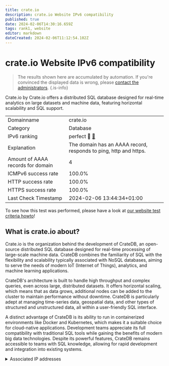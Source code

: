 ```yaml
---
title: crate.io
description: crate.io Website IPv6 compatibility
published: true
date: 2024-02-06T14:30:16.659Z
tags: rank1, website
editor: markdown
dateCreated: 2024-02-06T11:12:54.102Z
---
```


# crate.io Website IPv6 compatibility

> The results shown here are accumulated by automation. If you're convinced the displayed data is wrong, please [contact the administrators](/howto/chat). 
{.is-info}

Crate.io by Crate.io offers a distributed SQL database designed for real-time analytics on large datasets and machine data, featuring horizontal scalability and SQL support.


|   |   |
| - | - |
| Domainname | crate.io
| Category | Database |
| IPv6 ranking | perfect :1st_place_medal: [🔗](/howto/ranking) |
| Explanation | The domain has an AAAA record, responds to ping, http and https. |
| Amount of AAAA records for domain | 4 |
| ICMPv6 success rate | 100.0%|
| HTTP success rate | 100.0% |
| HTTPS success rate | 100.0% |
| Last Check Timestamp | 2024-02-06 13:44:34+01:00 |

To see how this test was performed, please have a look at [our website test criteria howto](/howto/testcriteria/website)!


## What is crate.io about?
Crate.io is the organization behind the development of CrateDB, an open-source distributed SQL database designed for real-time processing of large-scale machine data. CrateDB combines the familiarity of SQL with the flexibility and scalability typically associated with NoSQL databases, aiming to serve the needs of modern IoT (Internet of Things), analytics, and machine learning applications.

CrateDB's architecture is built to handle high throughput and complex queries, even across large, distributed datasets. It offers horizontal scaling, which means that as data grows, additional nodes can be added to the cluster to maintain performance without downtime. CrateDB is particularly adept at managing time-series data, geospatial data, and other types of structured and unstructured data, all within a user-friendly SQL interface.

A distinct advantage of CrateDB is its ability to run in containerized environments like Docker and Kubernetes, which makes it a suitable choice for cloud-native applications. Development teams appreciate its full compatibility with traditional SQL tools while gaining the benefits of modern big data technologies. Despite its powerful features, CrateDB remains accessible to teams with SQL knowledge, allowing for rapid development and integration into existing systems.



<details>
<summary>Associated IP addresses</summary>

2a04:4e42::425

2a04:4e42:200::425

2a04:4e42:400::425

2a04:4e42:600::425

</details>
